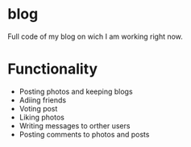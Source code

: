 # blog
Full code of my blog on wich I am working right now.

# Functionality
 * Posting photos and keeping blogs
 * Adiing friends
 * Voting post
 * Liking photos
 * Writing messages to orther users
 * Posting comments to photos and posts
